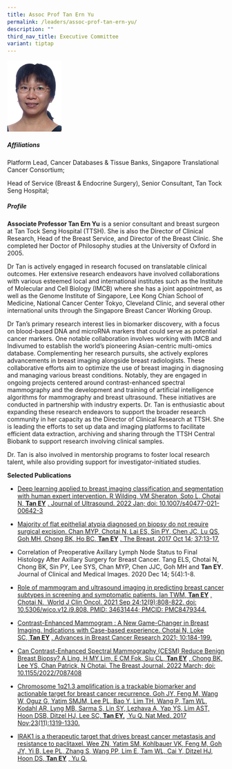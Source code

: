 ```yaml
---
title: Assoc Prof Tan Ern Yu
permalink: /leaders/assoc-prof-tan-ern-yu/
description: ""
third_nav_title: Executive Committee
variant: tiptap
---
```

<div class="isomer-image-wrapper">
<img style="width: 25%;" height="auto" width="100%" alt="" src="/images/Leaders/tan ern yu.png">
</div>
<h5>Affiliations</h5>
<p>Platform Lead, Cancer Databases &amp; Tissue Banks, Singapore Translational
Cancer Consortium;</p>
<p>Head of Service (Breast &amp; Endocrine Surgery), Senior Consultant, Tan
Tock Seng Hospital;</p>
<h5>Profile</h5>
<p><strong>Associate Professor Tan Ern Yu</strong> is a senior consultant
and breast surgeon at Tan Tock Seng Hospital (TTSH). She is also the Director
of Clinical Research, Head of the Breast Service, and Director of the Breast
Clinic. She completed her Doctor of Philosophy studies at the University
of Oxford in 2005.</p>
<p>Dr Tan is actively engaged in research focused on translatable clinical
outcomes. Her extensive research endeavors have involved collaborations
with various esteemed local and international institutes such as the Institute
of Molecular and Cell Biology (IMCB) where she has a joint appointment,
as well as the Genome Institute of Singapore, Lee Kong Chian School of
Medicine, National Cancer Center Tokyo, Cleveland Clinic, and several other
international units through the Singapore Breast Cancer Working Group.</p>
<p>Dr Tan’s primary research interest lies in biomarker discovery, with a
focus on blood-based DNA and microRNA markers that could serve as potential
cancer markers. One notable collaboration involves working with IMCB and
Indivumed to establish the world’s pioneering Asian-centric multi-omics
database. Complementing her research pursuits, she actively explores advancements
in breast imaging alongside breast radiologists. These collaborative efforts
aim to optimize the use of breast imaging in diagnosing and managing various
breast conditions. Notably, they are engaged in ongoing projects centered
around contrast-enhanced spectral mammography and the development and training
of artificial intelligence algorithms for mammography and breast ultrasound.
These initiatives are conducted in partnership with industry experts.&nbsp;Dr.
Tan is enthusiastic about expanding these research endeavors to support
the broader research community in her capacity as the Director of Clinical
Research at TTSH. She is leading the efforts to set up data and imaging
platforms to facilitate efficient data extraction, archiving and sharing
through the TTSH Central Biobank to support research involving clinical
samples.</p>
<p>Dr. Tan is also involved in mentorship programs to foster local research
talent, while also providing support for investigator-initiated studies.</p>
<p><strong>Selected Publications</strong>
</p>
<ul data-tight="true" class="tight">
<li>
<p><a href="https://pubmed.ncbi.nlm.nih.gov/35000127/" rel="noopener noreferrer nofollow" target="_blank">Deep learning applied to breast imaging classification and segmentation with human expert intervention. R Wilding, VM Sheraton, Soto L, Chotai N,&nbsp;</a><strong><a href="https://pubmed.ncbi.nlm.nih.gov/35000127/" rel="noopener noreferrer nofollow" target="_blank">Tan EY</a></strong> 
<a href="https://pubmed.ncbi.nlm.nih.gov/35000127/" rel="noopener noreferrer nofollow" target="_blank">. Journal of Ultrasound. 2022 Jan; doi: 10.1007/s40477-021-00642-3</a>
</p>
</li>
<li>
<p><a href="https://pubmed.ncbi.nlm.nih.gov/29040892/" rel="noopener noreferrer nofollow" target="_blank">Majority of flat epithelial atypia diagnosed on biopsy do not require surgical excision. Chan MYP, Chotai N, Lai ES, Sin PY, Chen JC, Lu QS, Goh MH, Chong BK, Ho BC,&nbsp;</a><strong><a href="https://pubmed.ncbi.nlm.nih.gov/29040892/" rel="noopener noreferrer nofollow" target="_blank">Tan EY</a></strong> 
<a href="https://pubmed.ncbi.nlm.nih.gov/29040892/" rel="noopener noreferrer nofollow" target="_blank">. The Breast. 2017 Oct 14; 37:13-17.</a>
</p>
</li>
<li>
<p>Correlation of Preoperative Axillary Lymph Node Status to Final Histology
After Axillary Surgery for Breast Cancer. Tang ELS, Chotai N, Chong BK,
Sin PY, Lee SYS, Chan MYP, Chen JJC, Goh MH and&nbsp;<strong>Tan EY</strong>.
Journal of Clinical and Medical Images. 2020 Dec 14; 5(4):1-8.</p>
</li>
<li>
<p><a href="https://pubmed.ncbi.nlm.nih.gov/34631444/" rel="noopener noreferrer nofollow" target="_blank">Role of mammogram and ultrasound imaging in predicting breast cancer subtypes in screening and symptomatic patients. Ian TWM,&nbsp;</a><strong><a href="https://pubmed.ncbi.nlm.nih.gov/34631444/" rel="noopener noreferrer nofollow" target="_blank">Tan EY</a></strong> 
<a href="https://pubmed.ncbi.nlm.nih.gov/34631444/" rel="noopener noreferrer nofollow" target="_blank">, Chotai N.&nbsp; World J Clin Oncol. 2021 Sep 24;12(9):808-822. doi:
10.5306/wjco.v12.i9.808. PMID: 34631444; PMCID: PMC8479344.</a>
</p>
</li>
<li>
<p><a href="https://www.scirp.org/journal/paperinformation.aspx?paperid=112360" rel="noopener noreferrer nofollow" target="_blank">Contrast-Enhanced Mammogram : A New Game-Changer in Breast Imaging. Indications with Case-based experience. Chotai N, Loke SC,&nbsp;</a><strong><a href="https://www.scirp.org/journal/paperinformation.aspx?paperid=112360" rel="noopener noreferrer nofollow" target="_blank">Tan EY</a></strong> 
<a href="https://www.scirp.org/journal/paperinformation.aspx?paperid=112360" rel="noopener noreferrer nofollow" target="_blank">. Advances in Breast Cancer Research 2021; 10:184-199.</a>
</p>
</li>
<li>
<p><a href="https://pubmed.ncbi.nlm.nih.gov/35711887/" rel="noopener noreferrer nofollow" target="_blank">Can Contrast-Enhanced Spectral Mammography (CESM) Reduce Benign Breast Biopsy? A Ling, H MY Lim, E CM Fok, Siu CL,&nbsp;</a><strong><a href="https://pubmed.ncbi.nlm.nih.gov/35711887/" rel="noopener noreferrer nofollow" target="_blank">Tan EY</a></strong> 
<a href="https://pubmed.ncbi.nlm.nih.gov/35711887/" rel="noopener noreferrer nofollow" target="_blank">, Chong BK, Lee YS, Chan Patrick, N Chotai. The Breast Journal. 2022 March;
doi: 10.1155/2022/7087408</a>
</p>
</li>
<li>
<p><a href="https://pubmed.ncbi.nlm.nih.gov/28967919/" rel="noopener noreferrer nofollow" target="_blank">Chromosome 1q21.3 amplification is a trackable biomarker and actionable target for breast cancer recurrence.&nbsp;Goh JY, Feng M, Wang W, Oguz G, Yatim SMJM, Lee PL, Bao Y, Lim TH, Wang P, Tam WL, Kodahl AR, Lyng MB, Sarma S, Lin SY, Lezhava A, Yap YS, Lim AST, Hoon DSB, Ditzel HJ, Lee SC,&nbsp;</a><strong><a href="https://pubmed.ncbi.nlm.nih.gov/28967919/" rel="noopener noreferrer nofollow" target="_blank">Tan EY,</a></strong> 
<a href="https://pubmed.ncbi.nlm.nih.gov/28967919/" rel="noopener noreferrer nofollow" target="_blank">&nbsp;Yu Q.&nbsp;Nat Med. 2017 Nov;23(11):1319-1330.</a>
</p>
</li>
<li>
<p><a href="https://pubmed.ncbi.nlm.nih.gov/26503059/" rel="noopener noreferrer nofollow" target="_blank">IRAK1 is a therapeutic target that drives breast cancer metastasis and resistance to paclitaxel.&nbsp;Wee ZN, Yatim SM, Kohlbauer VK, Feng M, Goh JY, Yi B, Lee PL, Zhang S, Wang PP, Lim E, Tam WL, Cai Y, Ditzel HJ, Hoon DS,&nbsp;</a><strong><a href="https://pubmed.ncbi.nlm.nih.gov/26503059/" rel="noopener noreferrer nofollow" target="_blank">Tan EY</a></strong> 
<a href="https://pubmed.ncbi.nlm.nih.gov/26503059/" rel="noopener noreferrer nofollow" target="_blank">, Yu Q.</a>
</p>
</li>
</ul>
<p></p>